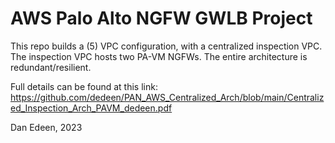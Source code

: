 # AWS Palo Alto NGFW GWLB Project
This repo builds a (5) VPC configuration, with a centralized inspection VPC. The inspection VPC hosts two PA-VM NGFWs. The entire architecture is redundant/resilient. 

Full details can be found at this link: 
https://github.com/dedeen/PAN_AWS_Centralized_Arch/blob/main/Centralized_Inspection_Arch_PAVM_dedeen.pdf

Dan Edeen, 2023
